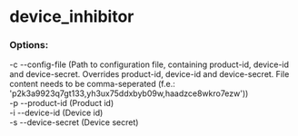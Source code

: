 # device_inhibitor
### Options:
-c --config-file (Path to configuration file, containing product-id, device-id and device-secret. Overrides product-id, device-id and device-secret. File content needs to be comma-seperated (f.e.: 'p2k3a9923q7gt133,yh3ux75ddxbyb09w,haadzce8wkro7ezw'))  
-p --product-id (Product id)  
-i --device-id (Device id)  
-s --device-secret (Device secret)
